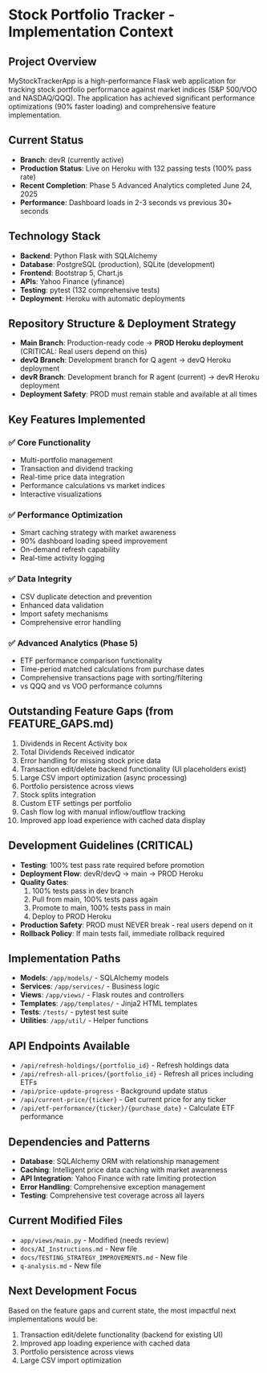 # Stock Portfolio Tracker - Implementation Context

## Project Overview
MyStockTrackerApp is a high-performance Flask web application for tracking stock portfolio performance against market indices (S&P 500/VOO and NASDAQ/QQQ). The application has achieved significant performance optimizations (90% faster loading) and comprehensive feature implementation.

## Current Status
- **Branch**: devR (currently active)
- **Production Status**: Live on Heroku with 132 passing tests (100% pass rate)
- **Recent Completion**: Phase 5 Advanced Analytics completed June 24, 2025
- **Performance**: Dashboard loads in 2-3 seconds vs previous 30+ seconds

## Technology Stack
- **Backend**: Python Flask with SQLAlchemy
- **Database**: PostgreSQL (production), SQLite (development)
- **Frontend**: Bootstrap 5, Chart.js
- **APIs**: Yahoo Finance (yfinance)
- **Testing**: pytest (132 comprehensive tests)
- **Deployment**: Heroku with automatic deployments

## Repository Structure & Deployment Strategy
- **Main Branch**: Production-ready code → **PROD Heroku deployment** (CRITICAL: Real users depend on this)
- **devQ Branch**: Development branch for Q agent → devQ Heroku deployment
- **devR Branch**: Development branch for R agent (current) → devR Heroku deployment
- **Deployment Safety**: PROD must remain stable and available at all times

## Key Features Implemented
### ✅ Core Functionality
- Multi-portfolio management
- Transaction and dividend tracking
- Real-time price data integration
- Performance calculations vs market indices
- Interactive visualizations

### ✅ Performance Optimization
- Smart caching strategy with market awareness
- 90% dashboard loading speed improvement
- On-demand refresh capability
- Real-time activity logging

### ✅ Data Integrity
- CSV duplicate detection and prevention
- Enhanced data validation
- Import safety mechanisms
- Comprehensive error handling

### ✅ Advanced Analytics (Phase 5)
- ETF performance comparison functionality
- Time-period matched calculations from purchase dates
- Comprehensive transactions page with sorting/filtering
- vs QQQ and vs VOO performance columns

## Outstanding Feature Gaps (from FEATURE_GAPS.md)
1. Dividends in Recent Activity box
2. Total Dividends Received indicator
3. Error handling for missing stock price data
4. Transaction edit/delete backend functionality (UI placeholders exist)
5. Large CSV import optimization (async processing)
6. Portfolio persistence across views
7. Stock splits integration
8. Custom ETF settings per portfolio
9. Cash flow log with manual inflow/outflow tracking
10. Improved app load experience with cached data display

## Development Guidelines (CRITICAL)
- **Testing**: 100% test pass rate required before promotion
- **Deployment Flow**: devR/devQ → main → PROD Heroku
- **Quality Gates**: 
  1. 100% tests pass in dev branch
  2. Pull from main, 100% tests pass again
  3. Promote to main, 100% tests pass in main
  4. Deploy to PROD Heroku
- **Production Safety**: PROD must NEVER break - real users depend on it
- **Rollback Policy**: If main tests fail, immediate rollback required

## Implementation Paths
- **Models**: `/app/models/` - SQLAlchemy models
- **Services**: `/app/services/` - Business logic
- **Views**: `/app/views/` - Flask routes and controllers
- **Templates**: `/app/templates/` - Jinja2 HTML templates
- **Tests**: `/tests/` - pytest test suite
- **Utilities**: `/app/util/` - Helper functions

## API Endpoints Available
- `/api/refresh-holdings/{portfolio_id}` - Refresh holdings data
- `/api/refresh-all-prices/{portfolio_id}` - Refresh all prices including ETFs
- `/api/price-update-progress` - Background update status
- `/api/current-price/{ticker}` - Get current price for any ticker
- `/api/etf-performance/{ticker}/{purchase_date}` - Calculate ETF performance

## Dependencies and Patterns
- **Database**: SQLAlchemy ORM with relationship management
- **Caching**: Intelligent price data caching with market awareness
- **API Integration**: Yahoo Finance with rate limiting protection
- **Error Handling**: Comprehensive exception management
- **Testing**: Comprehensive test coverage across all layers

## Current Modified Files
- `app/views/main.py` - Modified (needs review)
- `docs/AI_Instructions.md` - New file
- `docs/TESTING_STRATEGY_IMPROVEMENTS.md` - New file
- `q-analysis.md` - New file

## Next Development Focus
Based on the feature gaps and current state, the most impactful next implementations would be:
1. Transaction edit/delete functionality (backend for existing UI)
2. Improved app loading experience with cached data
3. Portfolio persistence across views
4. Large CSV import optimization